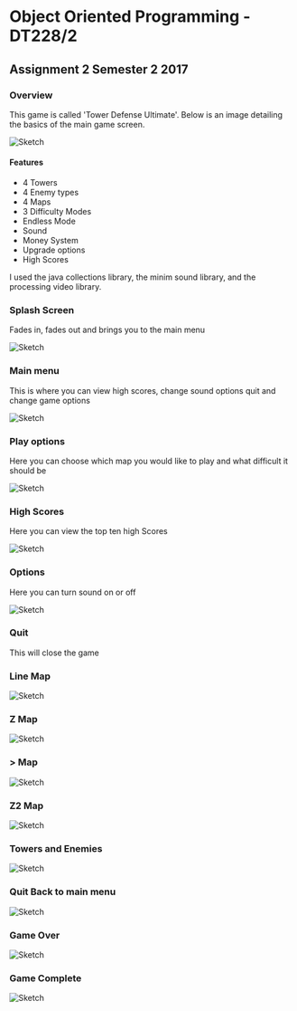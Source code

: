 # Object Oriented Programming - DT228/2
## Assignment 2 Semester 2 2017

### Overview
This game is called 'Tower Defense Ultimate'. Below is an image detailing the basics of the
main game screen.

![Sketch](http://i.imgur.com/AxvdWzJ.png)

#### Features
- 4 Towers
- 4 Enemy types
- 4 Maps
- 3 Difficulty Modes
- Endless Mode
- Sound
- Money System
- Upgrade options
- High Scores

I used the java collections library, the minim sound library, and the processing video library.

### Splash Screen
Fades in, fades out and brings you to the main menu

![Sketch](http://i.imgur.com/jBThiae.png)

### Main menu
This is where you can view high scores, change sound options quit and change game options

![Sketch](http://i.imgur.com/5Q53cn3.png)

### Play options
Here you can choose which map you would like to play and what difficult it should be

![Sketch](http://i.imgur.com/K7FnxO8.png)

### High Scores
Here you can view the top ten high Scores

![Sketch](http://i.imgur.com/vml2Iax.png)

### Options
Here you can turn sound on or off

![Sketch](http://i.imgur.com/6EEWVhH.png)

### Quit
This will close the game

### Line Map
![Sketch](http://i.imgur.com/3tSMArf.png)

### Z Map
![Sketch](http://i.imgur.com/JHSQ673.png)

### > Map
![Sketch](http://i.imgur.com/3X4osFw.png)

### Z2 Map
![Sketch](http://i.imgur.com/14iE3Pn.png)

### Towers and Enemies
![Sketch](http://i.imgur.com/P3VdcoE.png)

### Quit Back to main menu
![Sketch](http://i.imgur.com/Rnw7U8q.png)

### Game Over
![Sketch](http://i.imgur.com/pt05ayK.png)

### Game Complete
![Sketch](http://i.imgur.com/JHIgXZH.png)
